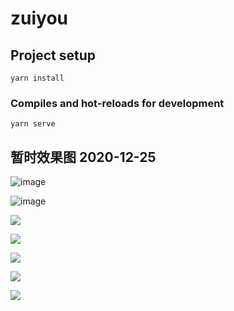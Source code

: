 # zuiyou

## Project setup

```
yarn install
```

### Compiles and hot-reloads for development

```
yarn serve
```

## 暂时效果图 2020-12-25

![image](https://github.com/JJiangZhe/zuiyou/blob/main/static-files/%E6%88%91%E7%9A%84.png)

![image](static-files/首页2.png)

![](static-files/首页3.png)

![](static-files/首页4.png)

![](static-files/首页5.png)

![](static-files/首页6.png)

![](static-files/我的.png)
